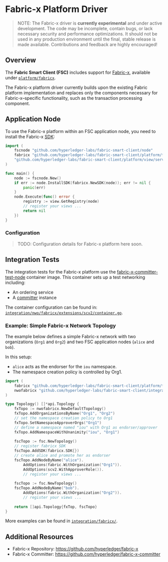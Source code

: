 # Fabric-x Platform Driver

> NOTE: The Fabric-x driver is **currently experimental** and under active development. 
> The code may be incomplete, contain bugs, or lack necessary security and performance optimizations. 
> It should not be used in any production environment until the final, stable release is made available.
> Contributions and feedback are highly encouraged!

## Overview

The **Fabric Smart Client (FSC)** includes support for [Fabric-x](https://github.com/hyperledger/fabric-x), available under [`platform/fabricx`](../../../platform/fabricx).

The Fabric-x platform driver currently builds upon the existing Fabric platform implementation and replaces only the components necessary for Fabric-x–specific functionality, such as the transaction processing component. 

## Application Node

To use the Fabric-x platform within an FSC application node, you need to install the Fabric-x [SDK](`../../../platform/fabricx/sdk/dig/sdk.go`):

```go
import (
	fscnode "github.com/hyperledger-labs/fabric-smart-client/node"
	fabricx "github.com/hyperledger-labs/fabric-smart-client/platform/fabricx/sdk/dig"
	"github.com/hyperledger-labs/fabric-smart-client/platform/view/services/view"
)

func main() {
	node := fscnode.New()
	if err := node.InstallSDK(fabricx.NewSDK(node)); err != nil {
		panic(err)
	}
	node.Execute(func() error {
		registry := view.GetRegistry(node)
		// register your views ...
		return nil
	})
}
```

### Configuration

> TODO: Configuration details for Fabric-x platform here soon.

## Integration Tests

The integration tests for the Fabric-x platform use the [fabric-x-committer-test-node](https://github.com/hyperledger/fabric-x-committer/pkgs/container/fabric-x-committer-test-node) container image.
This container sets up a test networking including:
- An ordering service
- A [committer](https://github.com/hyperledger/fabric-x-committer) instance

The container configuration can be found in: [`integration/nwo/fabricx/extensions/scv2/container.go`](../../../integration/nwo/fabricx/extensions/scv2/container.go).

### Example: Simple Fabric-x Network Topology

The example below defines a simple Fabric-x network with two organizations (`Org1` and `Org2`) and two FSC application nodes (`alice` and `bob`).

In this setup:
- `alice` acts as the endorser for the `iou` namespace.
- The namespace creation policy is controlled by Org1.

```go
import (
	fabricx "github.com/hyperledger-labs/fabric-smart-client/platform/fabricx/sdk/dig"
	nwofabricx "github.com/hyperledger-labs/fabric-smart-client/integration/nwo/fabricx"
)

type Topology() []*api.Topology {
	fxTopo := nwofabricx.NewDefaultTopology()
	fxTopo.AddOrganizationsByName("Org1", "Org2")
	// set the namespace creation policy to Org1
	fxTopo.SetNamespaceApproverOrgs("Org1")
	// define a namespace named "iou" with Org1 as endorser/approver
	fxTopo.AddNamespaceWithUnanimity("iou", "Org1")
	
	fscTopo := fsc.NewTopology()
	// register fabricx SDK
	fscTopo.AddSDK(fabricx.SDK{})
	// create alice and promote her as endorser
	fscTopo.AddNodeByName("alice").
		AddOptions(fabric.WithOrganization("Org1")).
		AddOptions(scv2.WithApproverRole()).
		// register your views ...
	
	fscTopo := fsc.NewTopology()
	fscTopo.AddNodeByName("bob").
		AddOptions(fabric.WithOrganization("Org2")).
		// register your views ...
	
	return []api.Topology{fxTop, fscTopo}
}
```

More examples can be found in [`integration/fabricx/`](../../../integration/fabricx/).

## Additional Resources

- Fabric-x Repository: https://github.com/hyperledger/fabric-x
- Fabric-x Committer: https://github.com/hyperledger/fabric-x-committer

